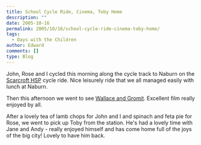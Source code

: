 ```yaml
---
title: School Cycle Ride, Cinema, Toby Home
description: ""
date: 2005-10-16
permalink: 2005/10/16/school-cycle-ride-cinema-toby-home/
tags:
  - Days with the Children
author: Edward
comments: []
type: Blog
---
```


John, Rose and I cycled this morning along the cycle track to Naburn on
the [Scarcroft HSP][1] cycle ride. Nice leisurely ride that we all
managed easily with lunch at Naburn.

Then this afternoon we went to see [Wallace and Gromit][2]. Excellent
film really enjoyed by all.

After a lovely tea of lamb chops for John and I and spinach and feta pie
for Rose, we went to pick up Toby from the station. He\'s had a lovely
time with Jane and Andy - really enjoyed himself and has come home full
of the joys of the big city! Lovely to have him back.



[1]: https://www.scarcrofthsp.org.uk/
[2]: https://www.wallaceandgromit.com
